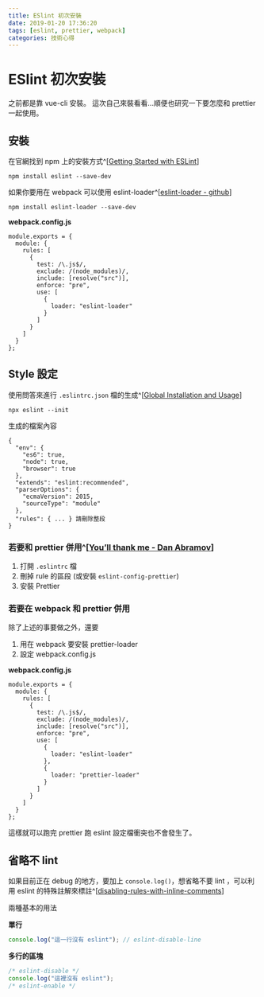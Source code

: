 ```yaml
---
title: ESlint 初次安裝
date: 2019-01-20 17:36:20
tags: [eslint, prettier, webpack]
categories: 技術心得
---
```


# ESlint 初次安裝

之前都是靠 vue-cli 安裝。
這次自己來裝看看...順便也研究一下要怎麼和 prettier 一起使用。

## 安裝

在官網找到 npm 上的安裝方式^[[Getting Started with ESLint](https://eslint.org/docs/user-guide/getting-started)]

```shell
npm install eslint --save-dev
```

如果你要用在 webpack 可以使用 eslint-loader^[[eslint-loader - github](https://github.com/webpack-contrib/eslint-loader)]

```shell
npm install eslint-loader --save-dev
```

**webpack.config.js**

```javascript=
module.exports = {
  module: {
    rules: [
      {
        test: /\.js$/,
        exclude: /(node_modules)/,
        include: [resolve("src")],
        enforce: "pre",
        use: [
          {
            loader: "eslint-loader"
          }
        ]
      }
    ]
  }
};
```

## Style 設定

使用問答來進行 `.eslintrc.json` 檔的生成^[[Global Installation and Usage](https://eslint.org/docs/user-guide/getting-started#global-installation-and-usage)]

```shell
npx eslint --init
```

生成的檔案內容

```json=
{
  "env": {
    "es6": true,
    "node": true,
    "browser": true
  },
  "extends": "eslint:recommended",
  "parserOptions": {
    "ecmaVersion": 2015,
    "sourceType": "module"
  },
  "rules": { ... } 請刪除整段
}
```

### 若要和 prettier 併用^[[You’ll thank me - Dan Abramov](https://twitter.com/dan_abramov/status/1086215004808978434?fbclid=IwAR2fib4Nvr4Lq5Onc1VXS7rguHkoFbt-Egu0O9-I_InJ4uVu6onQgSe-5jA)]

1. 打開 `.eslintrc` 檔
2. 刪掉 rule 的區段 (或安裝 `eslint-config-prettier`)
3. 安裝 Prettier

### 若要在 webpack 和 prettier 併用

除了上述的事要做之外，還要

1. 用在 webpack 要安裝 prettier-loader
1. 設定 webpack.config.js

**webpack.config.js**

```javascript=
module.exports = {
  module: {
    rules: [
      {
        test: /\.js$/,
        exclude: /(node_modules)/,
        include: [resolve("src")],
        enforce: "pre",
        use: [
          {
            loader: "eslint-loader"
          },
          {
            loader: "prettier-loader"
          }
        ]
      }
    ]
  }
};
```

這樣就可以跑完 prettier 跑 eslint 設定檔衝突也不會發生了。

## 省略不 lint

如果目前正在 debug 的地方，要加上 `console.log()`，想省略不要 lint ，可以利用 eslint 的特殊註解來標註^[[disabling-rules-with-inline-comments](https://eslint.org/docs/user-guide/configuring#disabling-rules-with-inline-comments)]

兩種基本的用法

**單行**

```javascript
console.log("這一行沒有 eslint"); // eslint-disable-line
```

**多行的區塊**

```javascript
/* eslint-disable */
console.log("這裡沒有 eslint");
/* eslint-enable */
```
